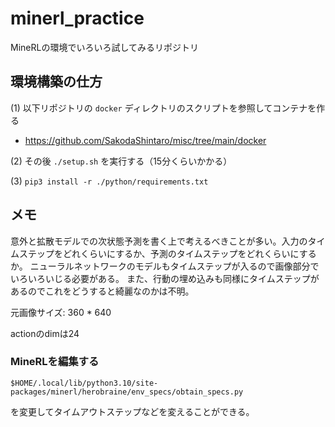 # minerl_practice

MineRLの環境でいろいろ試してみるリポジトリ

## 環境構築の仕方

(1) 以下リポジトリの `docker` ディレクトリのスクリプトを参照してコンテナを作る

- <https://github.com/SakodaShintaro/misc/tree/main/docker>

(2) その後 `./setup.sh` を実行する（15分くらいかかる）

(3) `pip3 install -r ./python/requirements.txt`

## メモ

意外と拡散モデルでの次状態予測を書く上で考えるべきことが多い。入力のタイムステップをどれくらいにするか、予測のタイムステップをどれくらいにするか。
ニューラルネットワークのモデルもタイムステップが入るので画像部分でいろいろいじる必要がある。
また、行動の埋め込みも同様にタイムステップがあるのでこれをどうすると綺麗なのかは不明。

元画像サイズ: 360 * 640

actionのdimは24

### MineRLを編集する

`$HOME/.local/lib/python3.10/site-packages/minerl/herobraine/env_specs/obtain_specs.py`

を変更してタイムアウトステップなどを変えることができる。
